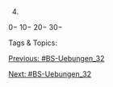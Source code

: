4.
0−
10−
20−
30−

   Tags & Topics:
   

[Previous: #BS-Uebungen_32](BS-Uebungen_32.md)

[Next: #BS-Uebungen_32](BS-Uebungen_32.md)